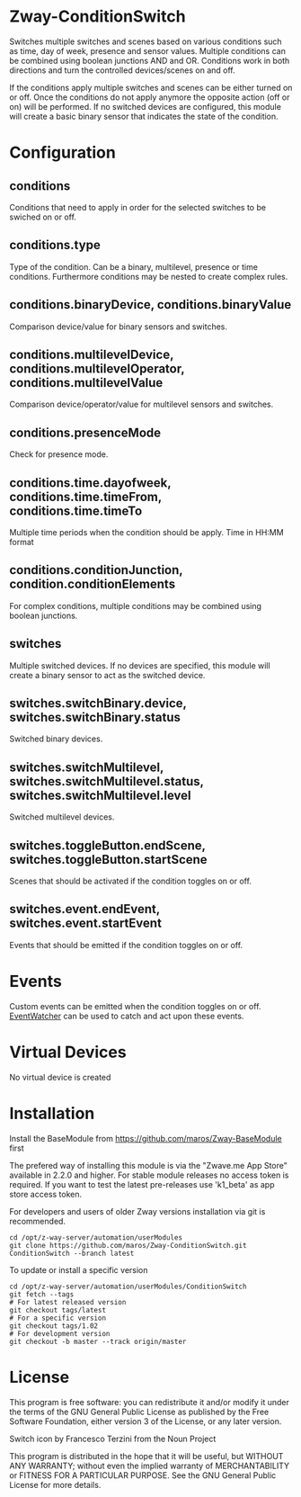 # Zway-ConditionSwitch

Switches multiple switches and scenes based on various conditions such as 
time, day of week, presence and sensor values. Multiple conditions can be
combined using boolean junctions AND and OR. Conditions work in both 
directions and turn the controlled devices/scenes on and off.

If the conditions apply multiple switches and scenes can be either turned 
on or off. Once the conditions do not apply anymore the opposite action
(off or on) will be performed. If no switched devices are configured, this 
module will create a basic binary sensor that indicates the state of the 
condition.

# Configuration

## conditions

Conditions that need to apply in order for the selected switches to be
swiched on or off.

## conditions.type

Type of the condition. Can be a binary, multilevel, presence or time 
conditions. Furthermore conditions may be nested to create complex rules.

## conditions.binaryDevice, conditions.binaryValue

Comparison device/value for binary sensors and switches.

## conditions.multilevelDevice, conditions.multilevelOperator, conditions.multilevelValue

Comparison device/operator/value for multilevel sensors and switches.

## conditions.presenceMode

Check for presence mode.

## conditions.time.dayofweek, conditions.time.timeFrom, conditions.time.timeTo

Multiple time periods when the condition should be apply. Time in HH:MM format

## conditions.conditionJunction, condition.conditionElements

For complex conditions, multiple conditions may be combined using boolean
junctions. 

## switches

Multiple switched devices. If no devices are specified, this module will create
a binary sensor to act as the switched device.

## switches.switchBinary.device, switches.switchBinary.status

Switched binary devices.

## switches.switchMultilevel, switches.switchMultilevel.status, switches.switchMultilevel.level

Switched multilevel devices.

## switches.toggleButton.endScene, switches.toggleButton.startScene

Scenes that should be activated if the condition toggles on or off.

## switches.event.endEvent, switches.event.startEvent

Events that should be emitted if the condition toggles on or off.

# Events

Custom events can be emitted when the condition toggles on or off.
[EventWatcher](https://github.com/maros/Zway-EventWatcher) can be
used to catch and act upon these events.

# Virtual Devices

No virtual device is created

# Installation

Install the BaseModule from https://github.com/maros/Zway-BaseModule first

The prefered way of installing this module is via the "Zwave.me App Store"
available in 2.2.0 and higher. For stable module releases no access token is 
required. If you want to test the latest pre-releases use 'k1_beta' as 
app store access token.

For developers and users of older Zway versions installation via git is 
recommended.

```shell
cd /opt/z-way-server/automation/userModules
git clone https://github.com/maros/Zway-ConditionSwitch.git ConditionSwitch --branch latest
```

To update or install a specific version
```shell
cd /opt/z-way-server/automation/userModules/ConditionSwitch
git fetch --tags
# For latest released version
git checkout tags/latest
# For a specific version
git checkout tags/1.02
# For development version
git checkout -b master --track origin/master
```

# License

This program is free software: you can redistribute it and/or modify
it under the terms of the GNU General Public License as published by
the Free Software Foundation, either version 3 of the License, or any 
later version.

Switch icon by Francesco Terzini from the Noun Project

This program is distributed in the hope that it will be useful,
but WITHOUT ANY WARRANTY; without even the implied warranty of
MERCHANTABILITY or FITNESS FOR A PARTICULAR PURPOSE. See the
GNU General Public License for more details.
